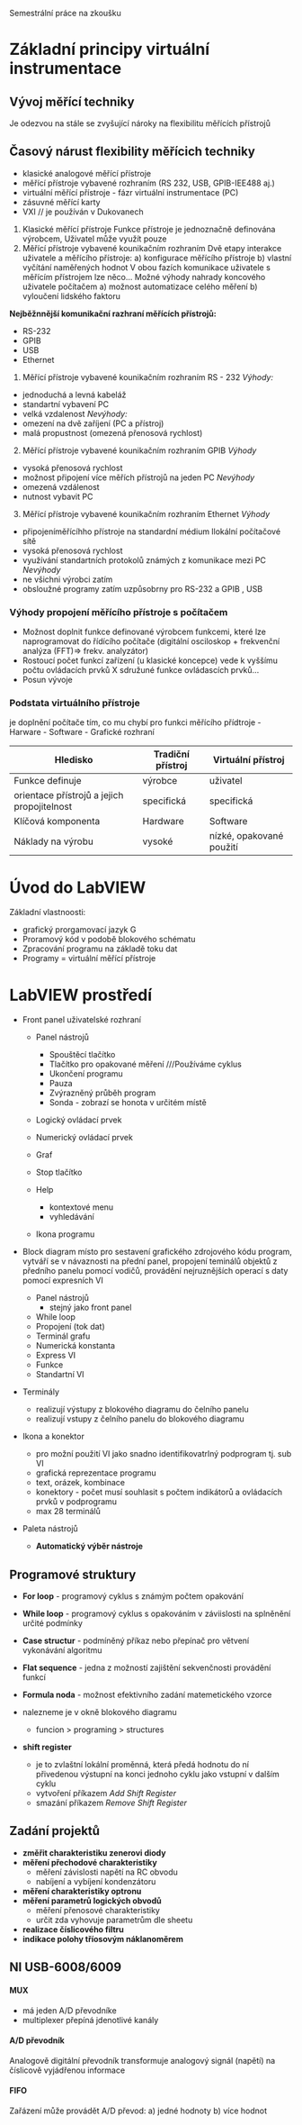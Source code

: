 Semestrální práce na zkoušku

# Základní principy virtuální instrumentace
## Vývoj měřící techniky
Je odezvou na stále se zvyšující nároky na flexibilitu měřících přístrojů
## Časový nárust flexibility měřícich techniky
- klasické analogové měřící přístroje 
- měřící přístroje vybavené rozhraním (RS 232, USB, GPIB-IEE488 aj.)
- virtuální měřící přístroje - fázr virtuální instrumentace (PC) 
- zásuvné měřící karty
- VXI // je používán v Dukovanech
1. Klasické měřící přístroje 
Funkce přístroje je jednoznačně definována výrobcem,
Uživatel může využít pouze
2. Měřící přístroje vybavené kounikačním rozhraním 
Dvě etapy interakce uživatele a měřícího přístroje:
a) konfigurace měřícího přístroje
b) vlastní vyčítání naměřených hodnot
V obou fazích komunikace uživatele s měřícím přístrojem lze něco...
Možné výhody nahrady koncového uživatele počítačem
a) možnost automatizace celého měření
b) vyloučení lidského faktoru

**Nejběžnnější komunikační razhraní měřících přístrojů:**
- RS-232
- GPIB
- USB
- Ethernet

1. Měřící přístroje vybavené kounikačním rozhraním RS - 232
*Výhody:*
- jednoduchá a levná kabeláž
- standartní vybavení PC
- velká vzdalenost
*Nevýhody:*
- omezení na dvě zaříjení (PC a přístroj)
- malá propustnost (omezená přenosová rychlost)

2. Měřící přístroje vybavené kounikačním rozhraním GPIB
*Výhody*
- vysoká přenosová rychlost 
- možnost připojení více měřích přístrojů na jeden PC
*Nevýhody*
- omezená vzdálenost
- nutnost vybavit PC

3. Měřící přístroje vybavené kounikačním rozhraním Ethernet
*Výhody*
- připojeníměřícíhho přístroje na standardní médium llokální počítačové sítě
- vysoká přenosová rychlost
- využívání standartních protokolů známých z komunikace mezi PC
*Nevýhody*
- ne všichni výrobci zatím
-  obsloužné programy zatím uzpůsobrny pro RS-232 a GPIB , USB

### Výhody propojení měřícího přístroje s počítačem
- Možnost doplnit funkce definované výrobcem funkcemi, které lze naprogramovat do řídícího počítače (digitální osciloskop + frekvenční analýza (FFT)=> frekv. analyzátor)
- Rostoucí počet funkcí zařízení (u klasické koncepce) vede k vyššímu počtu ovládacích prvků X sdružuné funkce ovládascích prvků...
- Posun vývoje 

### Podstata virtuálního přístroje 
je doplnění počítače tím, co mu chybí pro funkci měřícího přídtroje
    - Harware
    - Software
    - Grafické rozhraní 

|Hledisko|Tradiční přístroj|Virtuální přístroj|
|-|-|-|
|Funkce definuje| výrobce|uživatel|
|orientace přístrojů a jejich propojitelnost|specifická|specifická|
|Klíčová komponenta| Hardware| Software|
|Náklady na výrobu| vysoké| nízké, opakované použití|

# Úvod do LabVIEW
Základní vlastnoosti:
- grafický prorgamovací jazyk G
- Proramový kód v podobě blokového schématu
- Zpracování programu na základě toku dat
- Programy = virtuální měřící přístroje

# LabVIEW prostředí

- Front panel
uživatelské rozhraní
    - Panel nástrojů
        - Spouštěcí tlačítko
        - Tlačítko pro opakované měření ///Používáme cyklus 
        - Ukončení programu
        - Pauza
        - Zvýrazněný průběh program
        - Sonda - zobrazí se honota v určitém místě

    - Logický ovládací prvek
    - Numerický ovládací prvek
    - Graf
    - Stop tlačítko
    - Help
        - kontextové menu
        - vyhledávání
    - Ikona programu

- Block diagram
místo pro sestavení grafického zdrojového kódu program, vytváří se v návaznosti na přední panel, propojení teminálů objektů z předního panelu pomocí vodičů, provádění nejruznějších operací s daty pomocí expresních VI 
    - Panel nástrojů
        - stejný jako front panel
    - While loop
    - Propojení (tok dat)
    - Terminál grafu
    - Numerická konstanta
    - Express VI
    - Funkce
    - Standartní VI

- Terminály
    - realizují výstupy z blokového diagramu do čelního panelu
    - realizují vstupy z čelního panelu do blokového diagramu

- Ikona a konektor
    - pro možní použití VI jako snadno identifikovatrlný podprogram tj. sub VI
    - grafická reprezentace programu
    - text, orázek, kombinace
    - konektory - počet musí souhlasit s počtem indikátorů a ovládacích prvků v podprogramu
    - max 28 terminálů

- Paleta nástrojů 
    - **Automatický výběr nástroje**
    
## Programové struktury

- **For loop** - programový cyklus s známým počtem opakování
- **While loop** - programový cyklus s opakováním v záviislosti na splněnění určité podmínky
- **Case structur** - podmíněný příkaz nebo přepínač pro větvení vykonávání algoritmu
- **Flat sequence** - jedna z možností zajištění sekvenčnosti provádění funkcí
- **Formula noda** - možnost efektivního zadání matemetického vzorce

- nalezneme je v okně blokového diagramu
    - funcion > programing > structures
- **shift register** 
    - je to zvlaštní lokální proměnná, která předá hodnotu do ní přivedenou výstupní na konci jednoho cyklu jako vstupní v dalším cyklu 
    - vytvoření příkazem *Add Shift Register*
    - smazání příkazem *Remove Shift Register*

## Zadání projektů
- **změřit charakteristiku zenerovi diody**
- **měření přechodové charakteristiky**
    - měření závislosti napětí na RC obvodu
    - nabíjení a vybíjení kondenzátoru
- **měření charakteristiky optronu**
- **měření parametrů logických obvodů**
    - měření přenosové charakteristiky
    - určit zda vyhovuje parametrům dle sheetu
- **realizace číslicového filtru**
- **indikace polohy tříosovým náklanoměrem**


## NI USB-6008/6009
#### MUX
- má jeden A/D převodníke
- multiplexer přepíná jdenotlivé kanály
#### A/D převodník
Analogově digitální převodník transformuje analogový signál (napětí) na číslicově vyjádřenou informace

#### FIFO 
Zařázení může provádět A/D převod:
a) jedné hodnoty
b) více hodnot
